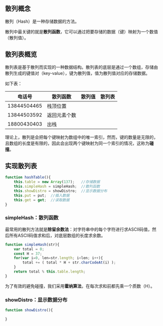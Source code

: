 
## 散列概念

散列（Hash）是一种存储数据的方法。

散列中最关键的就是**散列函数**，它可以通过把要存储的数据（键）映射为一个数值（散列值）。

## 散列表概览

散列表是基于散列而实现的一种数据结构。散列表的底层是通过一个数组，存储由散列生成的键值对（key-value），键为散列值，值为散列值对应的存储数据。

如下表：

| 电话号       |  散列函数         |  散列值  |  散列表  |
|--------------|-----------------|-------|-----------|
| 13844504465  |  栈顶位置        |       |          |
| 13844503592  |  返回元素个数    |  |  |
| 18800430403  |  出栈           |  |  |


理论上，散列是会把每个键映射为数组中的唯一索引，然而，键的数量是无限的，且数组的长度是有限的，因此会出现两个键映射为同一个索引的情况，这称为**碰撞**。


## 实现散列表



```js
function hashTable(){
    this.table = new Array(137);   //存储数据
    this.simpleHash = simpleHash;  //散列函数
    this.showDistro = showDistro;  //显示数据分布
    this.put = put;  //插入数据
    this.get = get;  //读取数据
}
```


### simpleHash：散列函数

最常用的散列方法就是**除留余数法**：对字符串中的每个字符进行求ASCII码值，然后所有ASCII码值求和后，对底层数组的长度求余数。

```js
function simpleHash(str){
    var total = 0;
    const H = 37;
    for(var i=0, len=str.length; i<len; i++){
        total += ( total * H + str.charCodeAt(i) );
    }
    return total % this.table.length;
}
```

为了有效的避免碰撞，我们采用**霍纳算法**，在每次求和前都先乘一个质数（H）。

### showDistro：显示数据分布

```js
function showDistro(){
    
}
```


